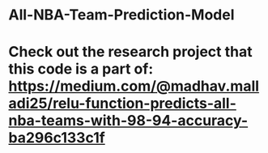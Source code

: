 # All-NBA-Team-Prediction-Model
# Check out the research project that this code is a part of: https://medium.com/@madhav.malladi25/relu-function-predicts-all-nba-teams-with-98-94-accuracy-ba296c133c1f
